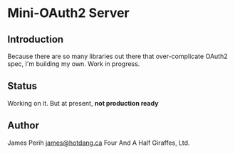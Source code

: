 # Mini-OAuth2 Server

## Introduction
Because there are so many libraries out there that over-complicate OAuth2 spec, I'm building my own.
Work in progress.

## Status
Working on it. But at present, **not production ready**

## Author
James Perih <james@hotdang.ca> Four And A Half Giraffes, Ltd.